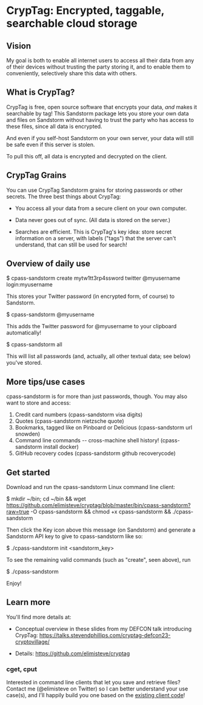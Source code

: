 # CrypTag: Encrypted, taggable, searchable cloud storage

## Vision

My goal is both to enable all internet users to access all their data
from any of their devices without trusting the party storing it, and
to enable them to conveniently, selectively share this data with
others.


## What is CrypTag?

CrypTag is free, open source software that encrypts your data, _and_
makes it searchable by tag!  This Sandstorm package lets you store
your own data and files on Sandstorm without having to trust the party
who has access to these files, since all data is encrypted.

And even if you self-host Sandstorm on your own server, your data will
still be safe even if this server is stolen.

To pull this off, all data is encrypted and decrypted on the client.


## CrypTag Grains

You can use CrypTag Sandstorm grains for storing passwords or other
secrets. The three best things about CrypTag:

- You access all your data from a secure client on your own computer.

- Data never goes out of sync. (All data is stored on the server.)

- Searches are efficient. This is CrypTag's key idea: store secret information on a server,
  with labels ("tags") that the server can't understand, that can still be used for search!


Overview of daily use
---------------------

$ cpass-sandstorm create mytw1tt3rp4ssword twitter @myusername login:myusername

This stores your Twitter password (in encrypted form, of course) to Sandstorm.


$ cpass-sandstorm @myusername

This adds the Twitter password for @myusername to your clipboard automatically!


$ cpass-sandstorm all

This will list all passwords (and, actually, all other textual data;
see below) you've stored.


More tips/use cases
-------------------

cpass-sandstorm is for more than just passwords, though.  You may also
want to store and access:

1. Credit card numbers (cpass-sandstorm visa digits)
2. Quotes (cpass-sandstorm nietzsche quote)
3. Bookmarks, tagged like on Pinboard or Delicious (cpass-sandstorm url snowden)
4. Command line commands -- cross-machine shell history! (cpass-sandstorm install docker)
5. GitHub recovery codes (cpass-sandstorm github recoverycode)


Get started
-----------

Download and run the cpass-sandstorm Linux command line client:

$ mkdir ~/bin; cd ~/bin && wget https://github.com/elimisteve/cryptag/blob/master/bin/cpass-sandstorm?raw=true -O cpass-sandstorm && chmod +x cpass-sandstorm && ./cpass-sandstorm

Then click the Key icon above this message (on Sandstorm) and generate a Sandstorm API key to give to cpass-sandstorm like so:

$ ./cpass-sandstorm init <sandstorm_key>

To see the remaining valid commands (such as "create", seen above), run

$ ./cpass-sandstorm

Enjoy!


Learn more
----------

You'll find more details at:

- Conceptual overview in these slides from my DEFCON talk introducing CrypTag: https://talks.stevendphillips.com/cryptag-defcon23-cryptovillage/

- Details: https://github.com/elimisteve/cryptag


### cget, cput

Interested in command line clients that let you save and retrieve
files?  Contact me (@elimisteve on Twitter) so I can better understand
your use case(s), and I'll happily build you one based on the
[existing client
code](https://github.com/elimisteve/cryptag/tree/master/cmd)!
